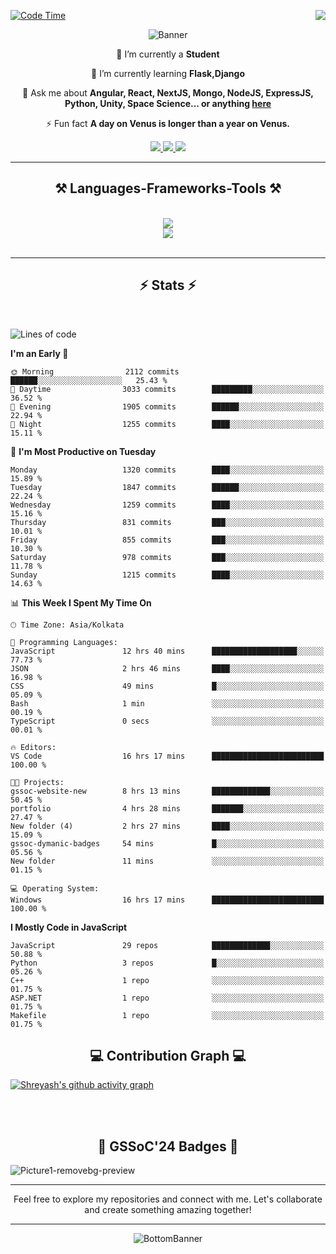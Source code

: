 <div>
 
<img align="right" src="https://visitor-badge.laobi.icu/badge?page_id=shreyash3087.shreyash3087" />

 [![Code Time](https://wakatime.com/badge/user/cd5f70df-e644-46f4-a03b-e1ce78615131.svg)](https://wakatime.com/@cd5f70df-e644-46f4-a03b-e1ce78615131)
 
</div>


<div align="center">
 
![Banner](https://github.com/user-attachments/assets/fe33d289-b057-4d85-ad76-3103802aa9e1)

</div>


<div align="center">
 
 🔭 I’m currently a **Student** 
 
 🌱 I’m currently learning **Flask,Django**

💬 Ask me about **Angular, React, NextJS, Mongo, NodeJS, ExpressJS, Python, Unity, Space Science... or anything [here](https://github.com/shreyash3087/shreyash3087/issues)**

⚡ Fun fact **A day on Venus is longer than a year on Venus.**

</div>
 
<div align="center"> 
  <a href="mailto:shreyash3087@gmail.com">
    <img src="https://img.shields.io/badge/Gmail-333333?style=for-the-badge&logo=gmail&logoColor=red" />
  </a>
  <a href="https://www.linkedin.com/in/shreyash-srivastava-1a1161280" target="_blank">
    <img src="https://img.shields.io/badge/LinkedIn-0077B5?style=for-the-badge&logo=linkedin&logoColor=white" target="_blank" />
  </a>
  <a href="https://github.com/shreyash3087" target="_blank">
     <img src="https://img.shields.io/badge/Github-FF5722?style=for-the-badge&logo=github&logoColor=white" target="_blank" />
  </a>
</div>
<hr/>
 
<h2 align="center">⚒️ Languages-Frameworks-Tools ⚒️</h2>
<br/>
<div align="center">
    <img src="https://skillicons.dev/icons?i=react,bootstrap,html,css,vscode,github,figma,cpp,vercel,netlify" /><br>
    <img src="https://skillicons.dev/icons?i=tailwind,git,nodejs,python,javascript,typescript,express,firebase,mongodb,nextjs,unity,azure,blender" /><br>
</div>

<br/>
<hr/>

<h2 align="center">⚡ Stats ⚡</h2>

<br>
<div>
 
 
<!--START_SECTION:waka-->
![Lines of code](https://img.shields.io/badge/From%20Hello%20World%20I%27ve%20Written-5.0%20million%20lines%20of%20code-blue)

**I'm an Early 🐤** 

```text
🌞 Morning                2112 commits        ██████░░░░░░░░░░░░░░░░░░░   25.43 % 
🌆 Daytime                3033 commits        █████████░░░░░░░░░░░░░░░░   36.52 % 
🌃 Evening                1905 commits        ██████░░░░░░░░░░░░░░░░░░░   22.94 % 
🌙 Night                  1255 commits        ████░░░░░░░░░░░░░░░░░░░░░   15.11 % 
```
📅 **I'm Most Productive on Tuesday** 

```text
Monday                   1320 commits        ████░░░░░░░░░░░░░░░░░░░░░   15.89 % 
Tuesday                  1847 commits        ██████░░░░░░░░░░░░░░░░░░░   22.24 % 
Wednesday                1259 commits        ████░░░░░░░░░░░░░░░░░░░░░   15.16 % 
Thursday                 831 commits         ███░░░░░░░░░░░░░░░░░░░░░░   10.01 % 
Friday                   855 commits         ███░░░░░░░░░░░░░░░░░░░░░░   10.30 % 
Saturday                 978 commits         ███░░░░░░░░░░░░░░░░░░░░░░   11.78 % 
Sunday                   1215 commits        ████░░░░░░░░░░░░░░░░░░░░░   14.63 % 
```


📊 **This Week I Spent My Time On** 

```text
🕑︎ Time Zone: Asia/Kolkata

💬 Programming Languages: 
JavaScript               12 hrs 40 mins      ███████████████████░░░░░░   77.73 % 
JSON                     2 hrs 46 mins       ████░░░░░░░░░░░░░░░░░░░░░   16.98 % 
CSS                      49 mins             █░░░░░░░░░░░░░░░░░░░░░░░░   05.09 % 
Bash                     1 min               ░░░░░░░░░░░░░░░░░░░░░░░░░   00.19 % 
TypeScript               0 secs              ░░░░░░░░░░░░░░░░░░░░░░░░░   00.01 % 

🔥 Editors: 
VS Code                  16 hrs 17 mins      █████████████████████████   100.00 % 

🐱‍💻 Projects: 
gssoc-website-new        8 hrs 13 mins       █████████████░░░░░░░░░░░░   50.45 % 
portfolio                4 hrs 28 mins       ███████░░░░░░░░░░░░░░░░░░   27.47 % 
New folder (4)           2 hrs 27 mins       ████░░░░░░░░░░░░░░░░░░░░░   15.09 % 
gssoc-dymanic-badges     54 mins             █░░░░░░░░░░░░░░░░░░░░░░░░   05.56 % 
New folder               11 mins             ░░░░░░░░░░░░░░░░░░░░░░░░░   01.15 % 

💻 Operating System: 
Windows                  16 hrs 17 mins      █████████████████████████   100.00 % 
```

**I Mostly Code in JavaScript** 

```text
JavaScript               29 repos            █████████████░░░░░░░░░░░░   50.88 % 
Python                   3 repos             █░░░░░░░░░░░░░░░░░░░░░░░░   05.26 % 
C++                      1 repo              ░░░░░░░░░░░░░░░░░░░░░░░░░   01.75 % 
ASP.NET                  1 repo              ░░░░░░░░░░░░░░░░░░░░░░░░░   01.75 % 
Makefile                 1 repo              ░░░░░░░░░░░░░░░░░░░░░░░░░   01.75 % 
```




<!--END_SECTION:waka-->

</div>

<div>
  <div align="center" ><h2 align="center">💻 Contribution Graph 💻</h2></div>
 
  [![Shreyash's github activity graph](https://github-readme-activity-graph.vercel.app/graph?username=shreyash3087&hide_border=true&theme=github)](https://github.com/ashutosh00710/github-readme-activity-graph)
 
</div>

<br/><br/>

<h2 align="center">🔰 GSSoC'24 Badges 🔰</h2>

![Picture1-removebg-preview](https://github.com/user-attachments/assets/4ece96a5-043a-44df-b51b-40738d3603ff)

<div align="center"> 
  <hr/>
  Feel free to explore my repositories and connect with me. Let's collaborate and create something amazing together!
  <hr/>
</div>

<div align="center">
 
![BottomBanner](https://github.com/user-attachments/assets/7afe064f-9b9f-401d-bec1-35c8625bb3dc)

</div>

